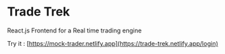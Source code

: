 # Trade Trek

React.js Frontend for a Real time trading engine

Try it : [https://mock-trader.netlify.app](https://trade-trek.netlify.app/login)
